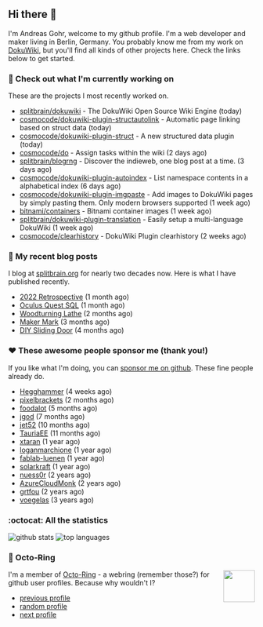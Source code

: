 ## Hi there :wave:

I'm Andreas Gohr, welcome to my github profile. I'm a web developer and maker living in Berlin, Germany. You probably know me from my work on [DokuWiki](https://github.com/splitbrain/dokuwiki), but you'll find all kinds of other projects here. Check the links below to get started.

### :hammer: Check out what I'm currently working on

These are the projects I most recently worked on.


- [splitbrain/dokuwiki](https://github.com/splitbrain/dokuwiki) - The DokuWiki Open Source Wiki Engine (today)
- [cosmocode/dokuwiki-plugin-structautolink](https://github.com/cosmocode/dokuwiki-plugin-structautolink) - Automatic page linking based on struct data (today)
- [cosmocode/dokuwiki-plugin-struct](https://github.com/cosmocode/dokuwiki-plugin-struct) - A new structured data plugin (today)
- [cosmocode/do](https://github.com/cosmocode/do) - Assign tasks within the wiki (2 days ago)
- [splitbrain/blogrng](https://github.com/splitbrain/blogrng) - Discover the indieweb, one blog post at a time. (3 days ago)
- [cosmocode/dokuwiki-plugin-autoindex](https://github.com/cosmocode/dokuwiki-plugin-autoindex) - List namespace contents in a alphabetical index (6 days ago)
- [cosmocode/dokuwiki-plugin-imgpaste](https://github.com/cosmocode/dokuwiki-plugin-imgpaste) - Add images to DokuWiki pages by simply pasting them. Only modern browsers supported (1 week ago)
- [bitnami/containers](https://github.com/bitnami/containers) - Bitnami container images (1 week ago)
- [splitbrain/dokuwiki-plugin-translation](https://github.com/splitbrain/dokuwiki-plugin-translation) - Easily setup a multi-language DokuWiki (1 week ago)
- [cosmocode/clearhistory](https://github.com/cosmocode/clearhistory) - DokuWiki Plugin clearhistory (2 weeks ago)

### :scroll: My recent blog posts

I blog at [splitbrain.org](https://www.splitbrain.org) for nearly two decades now. Here is what I have published recently.


- [2022 Retrospective](https://www.splitbrain.org/blog/2023-02/03-2022_retrospective) (1 month ago)
- [Oculus Quest SQL](https://www.splitbrain.org/blog/2022-12/20-oculus_quest_sql) (1 month ago)
- [Woodturning Lathe](https://www.splitbrain.org/blog/2022-11/23-woodturning_lathe) (2 months ago)
- [Maker Mark](https://www.splitbrain.org/blog/2022-10/26-maker_mark) (3 months ago)
- [DIY Sliding Door](https://www.splitbrain.org/blog/2022-10/15-diy_sliding_door) (4 months ago)

### :hearts:️ These awesome people sponsor me (thank you!)

If you like what I'm doing, you can [sponsor me on github](https://github.com/sponsors/splitbrain). These fine people already do.


- [Hegghammer](https://github.com/Hegghammer) (4 weeks ago)
- [pixelbrackets](https://github.com/pixelbrackets) (2 months ago)
- [foodalot](https://github.com/foodalot) (5 months ago)
- [jgod](https://github.com/jgod) (7 months ago)
- [jet52](https://github.com/jet52) (10 months ago)
- [TauriaEE](https://github.com/TauriaEE) (11 months ago)
- [xtaran](https://github.com/xtaran) (1 year ago)
- [loganmarchione](https://github.com/loganmarchione) (1 year ago)
- [fablab-luenen](https://github.com/fablab-luenen) (1 year ago)
- [solarkraft](https://github.com/solarkraft) (1 year ago)
- [nuess0r](https://github.com/nuess0r) (2 years ago)
- [AzureCloudMonk](https://github.com/AzureCloudMonk) (2 years ago)
- [grtfou](https://github.com/grtfou) (2 years ago)
- [voegelas](https://github.com/voegelas) (3 years ago)

### :octocat: All the statistics

 ![github stats](https://github-readme-stats.vercel.app/api?username=splitbrain&show_icons=true&hide_title=true)
![top languages](https://github-readme-stats.vercel.app/api/top-langs/?username=splitbrain&layout=compact)


### :octopus: Octo-Ring

<img width="64" height="65" src="https://octo-ring.com/static/img/octo.png" align="right" alt="">

I'm a member of [Octo-Ring](https://octo-ring.com/) - a webring (remember those?) for github user profiles. Because why wouldn't I? 

* [previous profile](https://octo-ring.com/p/splitbrain/prev)
* [random profile](https://octo-ring.com/p/splitbrain/random)
* [next profile](https://octo-ring.com/p/splitbrain/next)

